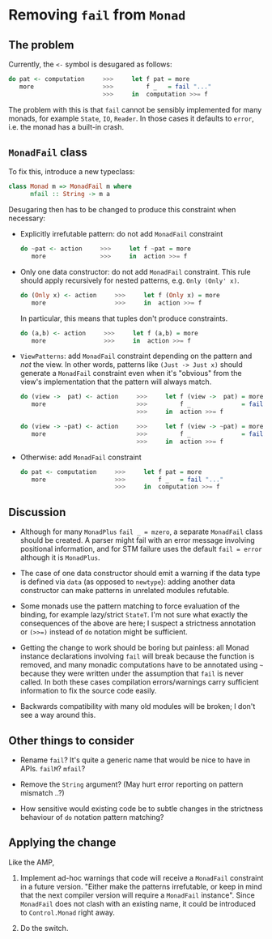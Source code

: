 Removing `fail` from `Monad`
============================



The problem
-----------


Currently, the `<-` symbol is desugared as follows:

```haskell
do pat <- computation     >>>     let f pat = more
   more                   >>>         f _   = fail "..."
                          >>>     in  computation >>= f
```

The problem with this is that `fail` cannot be sensibly implemented for many monads, for example `State`, `IO`, `Reader`. In those cases it defaults to `error`, i.e. the monad has a built-in crash.



`MonadFail` class
-----------------

To fix this, introduce a new typeclass:

```haskell
class Monad m => MonadFail m where
      mfail :: String -> m a
```

Desugaring then has to be changed to produce this constraint when necessary:

- Explicitly irrefutable pattern: do not add `MonadFail` constraint

    ```haskell
    do ~pat <- action     >>>     let f ~pat = more
       more               >>>     in  action >>= f
    ```



- Only one data constructor: do not add `MonadFail` constraint. This rule
  should apply recursively for nested patterns, e.g. `Only (Only' x)`.

    ```haskell
    do (Only x) <- action     >>>     let f (Only x) = more
       more                   >>>     in  action >>= f
    ```

  In particular, this means that tuples don't produce constraints.

    ```haskell
    do (a,b) <- action     >>>     let f (a,b) = more
       more                >>>     in  action >>= f
    ```



- `ViewPatterns`: add `MonadFail` constraint depending on the pattern and *not*
  the view. In other words, patterns like `(Just -> Just x)` should generate a
  `MonadFail` constraint even when it's "obvious" from the view's
  implementation that the pattern will always match.

    ```haskell
    do (view ->  pat) <- action     >>>     let f (view ->  pat) = more
       more                         >>>         f _              = fail "..."
                                    >>>     in  action >>= f

    do (view -> ~pat) <- action     >>>     let f (view -> ~pat) = more
       more                         >>>         f _              = fail "..."
                                    >>>     in  action >>= f
    ```



- Otherwise: add `MonadFail` constraint

    ```haskell
    do pat <- computation     >>>     let f pat = more
       more                   >>>         f _   = fail "..."
                              >>>     in  computation >>= f
    ```



Discussion
----------

- Although for many `MonadPlus` `fail _ = mzero`, a separate `MonadFail` class should be created. A parser might fail with an error message involving positional information, and for STM failure uses the default `fail = error` although it is `MonadPlus`.

- The case of one data constructor should emit a warning if the data type is defined via `data` (as opposed to `newtype`): adding another data constructor can make patterns in unrelated modules refutable.

- Some monads use the pattern matching to force evaluation of the binding, for example lazy/strict `StateT`. I'm not sure what exactly the consequences of the above are here; I suspect a strictness annotation or `(>>=)` instead of `do` notation might be sufficient.

- Getting the change to work should be boring but painless: all Monad instance declarations involving `fail` will break because the function is removed, and many monadic computations have to be annotated using `~` because they were written under the assumption that `fail` is never called. In both these cases compilation errors/warnings carry sufficient information to fix the source code easily.

- Backwards compatibility with many old modules will be broken; I don't see a way around this.



Other things to consider
------------------------

- Rename `fail`? It's quite a generic name that would be nice to have in APIs. `failM`? `mfail`?

- Remove the `String` argument? (May hurt error reporting on pattern mismatch ..?)

- How sensitive would existing code be to subtle changes in the strictness behaviour of `do` notation pattern matching?



Applying the change
-------------------

Like the AMP,

1. Implement ad-hoc warnings that code will receive a `MonadFail` constraint in a future version. "Either make the patterns irrefutable, or keep in mind that the next compiler version will require a `MonadFail` instance". Since `MonadFail` does not clash with an existing name, it could be introduced to `Control.Monad` right away.

2. Do the switch.